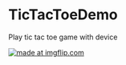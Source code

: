 # TicTacToeDemo
Play tic tac toe game with device

<a href="https://imgflip.com/gif/318nli"><img src="https://i.imgflip.com/318nli.gif" title="made at imgflip.com"/></a>
